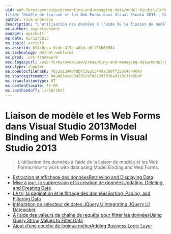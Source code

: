 ```yaml
---
uid: web-forms/overview/presenting-and-managing-data/model-binding/index
title: "Modèle de liaison et les Web Forms dans Visual Studio 2013 | Documents Microsoft"
author: rick-anderson
description: "L’utilisation des données à l’aide de la liaison de modèle et les Web Forms."
ms.author: aspnetcontent
manager: wpickett
ms.date: 02/13/2013
ms.topic: article
ms.assetid: b94c8eca-9cde-417e-a8bd-e0ff53600984
ms.technology: dotnet-webforms
ms.prod: .net-framework
msc.legacyurl: /web-forms/overview/presenting-and-managing-data/model-binding
msc.type: chapter
ms.openlocfilehash: f653a1394af8bfc562c244dad00ff35bc4744647
ms.sourcegitcommit: 9a9483aceb34591c97451997036a9120c3fe2baf
ms.translationtype: MT
ms.contentlocale: fr-FR
ms.lasthandoff: 11/10/2017
---
```

<a name="model-binding-and-web-forms-in-visual-studio-2013"></a><span data-ttu-id="7a24f-103">Liaison de modèle et les Web Forms dans Visual Studio 2013</span><span class="sxs-lookup"><span data-stu-id="7a24f-103">Model Binding and Web Forms in Visual Studio 2013</span></span>
====================
> <span data-ttu-id="7a24f-104">L’utilisation des données à l’aide de la liaison de modèle et les Web Forms.</span><span class="sxs-lookup"><span data-stu-id="7a24f-104">How to work with data using Model Binding and Web Forms.</span></span>


- [<span data-ttu-id="7a24f-105">Extraction et affichage des données</span><span class="sxs-lookup"><span data-stu-id="7a24f-105">Retrieving and Displaying Data</span></span>](retrieving-data.md)
- [<span data-ttu-id="7a24f-106">Mise à jour, la suppression et la création de données</span><span class="sxs-lookup"><span data-stu-id="7a24f-106">Updating, Deleting, and Creating Data</span></span>](updating-deleting-and-creating-data.md)
- [<span data-ttu-id="7a24f-107">Le tri, la pagination et le filtrage des données</span><span class="sxs-lookup"><span data-stu-id="7a24f-107">Sorting, Paging, and Filtering Data</span></span>](sorting-paging-and-filtering-data.md)
- [<span data-ttu-id="7a24f-108">Intégration de sélecteur de dates JQuery UI</span><span class="sxs-lookup"><span data-stu-id="7a24f-108">Integrating JQuery UI Datepicker</span></span>](integrating-jquery-ui.md)
- [<span data-ttu-id="7a24f-109">À l’aide des valeurs de chaîne de requête pour filtrer les données</span><span class="sxs-lookup"><span data-stu-id="7a24f-109">Using Query String Values to Filter Data</span></span>](using-query-string-values-to-retrieve-data.md)
- [<span data-ttu-id="7a24f-110">Ajout d’une couche de logique métier</span><span class="sxs-lookup"><span data-stu-id="7a24f-110">Adding Business Logic Layer</span></span>](adding-business-logic-layer.md)
